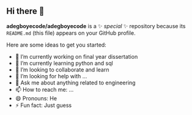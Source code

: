 ## Hi there 👋


**adegboyecode/adegboyecode** is a ✨ _special_ ✨ repository because its `README.md` (this file) appears on your GitHub profile.

Here are some ideas to get you started:

- 🔭 I’m currently working on final year dissertation
- 🌱 I’m currently learning python and sql
- 👯 I’m looking to collaborate and learn
- 🤔 I’m looking for help with ...
- 💬 Ask me about anything related to engineering
- 📫 How to reach me: ...
- 😄 Pronouns: He
- ⚡ Fun fact: Just guess

